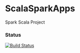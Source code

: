 # ScalaSparkApps
Spark Scala Project
### Status
[![Build Status](https://travis-ci.org/simkimsia/UtilityBehaviors.png)](https://travis-ci.org/reddy279/ScalaSparkApps)
